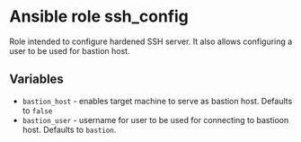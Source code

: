 # Ansible role ssh_config

Role intended to configure hardened SSH server. It also allows configuring a user to be used for bastion host.

## Variables

* `bastion_host` - enables target machine to serve as bastion host. Defaults to `false`
* `bastion_user` - username for user to be used for connecting to bastioon host. Defaults to `bastion`.


